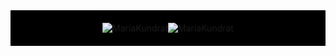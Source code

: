 <!--
**MariaKundrat/MariaKundrat** is a ✨ _special_ ✨ repository because its `README.md` (this file) appears on your GitHub profile.
-->
<div style="display: flex; justify-content: center; align-items: center; background-color: black; padding: 20px;">
  <img src="https://github-readme-stats.vercel.app/api/top-langs?username=MariaKundrat&show_icons=true&locale=en&layout=compact" alt="MariaKundrat" />
   <img align="center" src="https://github-readme-stats.vercel.app/api?username=MariaKundrat&show_icons=true&locale=en" alt="MariaKundrat" />
</div>
